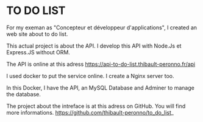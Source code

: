 # TO DO LIST
For my exeman as "Concepteur et développeur d'applications", I created an web site about to do list.

This actual project is about the API. I develop this API with Node.Js et Express.JS without ORM.

The API is online at this adress 
https://api-to-do-list.thibault-peronno.fr/api

I used docker to put the service online. I create a Nginx server too.

In this Docker, I have the API, an MySQL Database and Adminer to manage the database.

The project about the intreface is at this adress on GitHub. You will find more informations. 
https://github.com/thibault-peronno/to_do_list_
